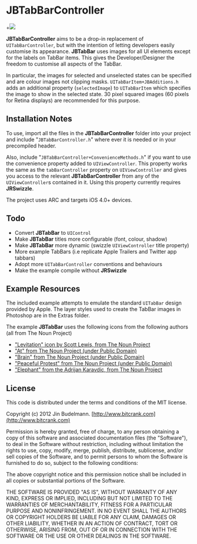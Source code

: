 # JBTabBarController

+![](http://farm9.staticflickr.com/8446/7892326866_73070f3c07.jpg)

**JBTabBarController** aims to be a drop-in replacement of `UITabBarController`, but with the intention of letting developers easily customise its appearance. **JBTabBar** uses images for all UI elements except for the labels on TabBar items. This gives the Developer/Designer the freedom to customise all aspects of the TabBar. 

In particular, the images for selected and unselected states can be specified and are colour images not clipping masks. `UITabBarItem+JBAdditions.h` adds an additional property (`selectedImage`) to `UITabBarItem` which specifies the image to show in the selected state. 30 pixel squared images (60 pixels for Retina displays) are recommended for this purpose.

## Installation Notes
To use, import all the files in the **JBTabBarController** folder into your project and include "`JBTabBarController.h`" where ever it is needed or in your precompiled header. 

Also, include "`JBTabBarController+ConvenienceMethods.h`" if you want to use the convenience property added to `UIViewController`. This property works the same as the `tabBarController` property on `UIViewController` and gives you access to the relevant **JBTabBarController** from any of the `UIViewController`s contained in it. Using this property currently requires **JRSwizzle**.

The project uses ARC and targets iOS 4.0+ devices.

## Todo
* Convert **JBTabBar** to `UIControl`
* Make **JBTabBar** titles more configurable (font, colour, shadow)
* Make **JBTabBar** more dynamic (swizzle `UIViewController` title property)
* More example TabBars (i.e replicate Apple Trailers and Twitter app tabbars)
* Adopt more `UITabBarController` conventions and behaviours
* Make the example compile without **JRSwizzle**

## Example Resources

The included example attempts to emulate the standard `UITabBar` design provided by Apple. The layer styles used to create the TabBar images in Photoshop are in the Extras folder.

The example **JBTabBar** uses the following icons from the following authors (all from The Noun Project)

* ["Levitation" icon by Scott Lewis, from The Noun Project](http://thenounproject.com/noun/levitation/#icon-No774)
* ["At" from The Noun Project (under Public Domain)](http://thenounproject.com/noun/at/#icon-No596)
* ["Brain" from The Noun Project (under Public Domain)](http://thenounproject.com/noun/brain/#icon-No685)
* ["Peaceful Protest" from The Noun Project (under Public Domain)](http://thenounproject.com/noun/peaceful-protest/#icon-No760)
* ["Elephant" from the Adrijan Karavdic, from The Noun Project](http://thenounproject.com/noun/elephant/#icon-No860)

## License

This code is distributed under the terms and conditions of the MIT license.

Copyright (c) 2012 Jin Budelmann.
[http://www.bitcrank.com](http://www.bitcrank.com)

Permission is hereby granted, free of charge, to any person obtaining a copy of this software and associated documentation files (the "Software"), to deal in the Software without restriction, including without limitation the rights to use, copy, modify, merge, publish, distribute, sublicense, and/or sell copies of the Software, and to permit persons to whom the Software is furnished to do so, subject to the following conditions:

The above copyright notice and this permission notice shall be included in all copies or substantial portions of the Software.

THE SOFTWARE IS PROVIDED "AS IS", WITHOUT WARRANTY OF ANY KIND, EXPRESS OR IMPLIED, INCLUDING BUT NOT LIMITED TO THE WARRANTIES OF MERCHANTABILITY, FITNESS FOR A PARTICULAR PURPOSE AND NONINFRINGEMENT. IN NO EVENT SHALL THE AUTHORS OR COPYRIGHT HOLDERS BE LIABLE FOR ANY CLAIM, DAMAGES OR OTHER LIABILITY, WHETHER IN AN ACTION OF CONTRACT, TORT OR OTHERWISE, ARISING FROM, OUT OF OR IN CONNECTION WITH THE SOFTWARE OR THE USE OR OTHER DEALINGS IN THE SOFTWARE.
